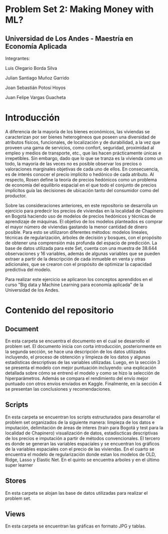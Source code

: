# Problem Set 2: Making Money with ML?

## Universidad de Los Andes - Maestría en Economía Aplicada

Integrantes:

Luis Olegario Borda Silva

Julian Santiago Muñoz Garrido

Joan Sebastián Potosí Hoyos

Juan Felipe Vargas Guacheta

# Introducción

A diferencia de la mayoría de los bienes económicos, las viviendas se caracterizan por ser bienes heterogéneos que poseen una diversidad de atributos físicos, funcionales, de localización y de durabilidad, a la vez que proveen una gama de servicios, como confort, seguridad, proximidad al empleo y medios de transporte, etc., que las hacen prácticamente únicas e irrepetibles. Sin embargo, dado que lo que se tranza es la vivienda como un todo, la mayoría de las veces no es posible observar los precios o valoraciones marginales objetivas de cada uno de ellos. En consecuencia, es de interés conocer el precio implícito o hedónico de cada atributo. Al respecto, Rosen define la teoría de precios hedónicos como un problema de economía del equilibrio espacial en el que todo el conjunto de precios implícitos guía las decisiones de ubicación tanto del consumidor como del productor.

Sobre las consideraciones anteriores, en este repositorio se desarrolla un ejercicio para predecir los precios de viviendas en la localidad de Chapinero en Bogotá haciendo uso de modelos de precios hedónicos y técnicas de aprendizaje de máquinas. El objetivo de los modelos planteados es comprar el mayor número de viviendas gastando la menor cantidad de dinero posible. Para esto se utilizaron diferentes métodos: modelos lineales, técnicas de regularización, árboles de decisión y bosques, con el propósito de obtener una comprensión más profunda del espacio de predicción. La base de datos utilizada para este Set, cuenta con una muestra de 38.644 observaciones y 16 variables, además de algunas variables que se pueden extraer a partir de la descripción de cada inmueble en venta y otras adicionales, que se crearon con el propósito de optimizar la capacidad predictiva del modelo. 

Para realizar este ejercicio se aplicaron los conceptos aprendidos en el curso "Big data y Machine Learning para economía aplicada" de la Universidad de los Andes.

# Contenido del repositorio

## Document
En esta carpeta se encuentra el documento en el cual se desarrollo el problem set. El documento inicia con corta introducción, posteriormente en la segunda sección, se hace una descripción de los datos utilizados incluyendo, el proceso de obtención y limpieza de los datos y algunas estadísticas descriptivas de las variables utilizadas. Luego, en la sección 3 se presenta el modelo con mejor puntuación incluyendo: una explicación detallada sobre cómo se entrenó el modelo y como se hizo la selección de hiperparámetros. Además se compara el rendimiento del envío mejor puntuado con otros envíos enviados en Kaggle. Finalmente, en la sección 4 se presentan las conclusiones y recomendaciones. 

## Scripts

En esta carpeta se encuentran los scripts estructurados para desarrollar el problem set organizados de la siguiente manera: limpieza de los datos e imputación, delimitación de áreas de interes (train para Bogotá y test para la localidad de Chapinero) visualización de datos, estadiscticas descriptivas de los precios e imputación a partir de métodos convencionales. El tercero es donde se generan las variables espaciales y se encuentran los gráficos de la variables espaciales con el precio de las viviendas. En el cuarto se encuentra el modelo de regularización donde estan los modelos de OLD, Ridge, Lasso y Elastic Net. En el quinto se encuentra arboles y en el último super learner

## Stores

En esta carpeta se alojan las base de datos utilizadas para realizar el problem set. 

## Views

En esta carpeta se encuentran las gráficas en formato JPG y tablas.




